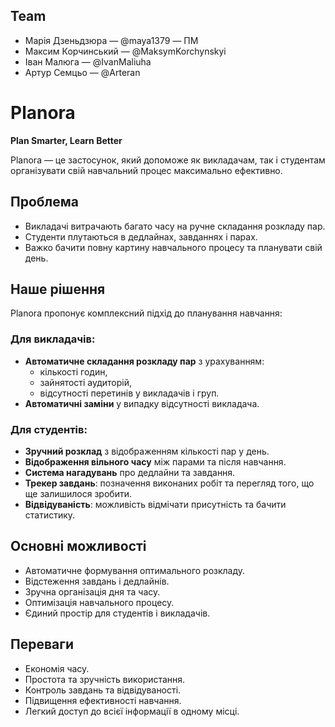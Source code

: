 ## Team
- Марія Дзеньдзюра — @maya1379 — ПМ
- Максим Корчинський — @MaksymKorchynskyi
- Іван Малюга — @IvanMaliuha
- Артур Семцьо — @Arteran 

# Planora  

**Plan Smarter, Learn Better**  

Planora — це застосунок, який допоможе як викладачам, так і студентам організувати свій навчальний процес максимально ефективно.  


## Проблема  
- Викладачі витрачають багато часу на ручне складання розкладу пар.  
- Студенти плутаються в дедлайнах, завданнях і парах.  
- Важко бачити повну картину навчального процесу та планувати свій день.  


## Наше рішення  
Planora пропонує комплексний підхід до планування навчання:  

### Для викладачів:  
- **Автоматичне складання розкладу пар** з урахуванням:  
  - кількості годин,  
  - зайнятості аудиторій,  
  - відсутності перетинів у викладачів і груп.  
- **Автоматичні заміни** у випадку відсутності викладача.  

### Для студентів:  
- **Зручний розклад** з відображенням кількості пар у день.  
- **Відображення вільного часу** між парами та після навчання.  
- **Система нагадувань** про дедлайни та завдання.  
- **Трекер завдань**: позначення виконаних робіт та перегляд того, що ще залишилося зробити.  
- **Відвідуваність**: можливість відмічати присутність та бачити статистику.  


## Основні можливості  
- Автоматичне формування оптимального розкладу.  
- Відстеження завдань і дедлайнів.  
- Зручна організація дня та часу.  
- Оптимізація навчального процесу.  
- Єдиний простір для студентів і викладачів.  


## Переваги  
- Економія часу.  
- Простота та зручність використання.  
- Контроль завдань та відвідуваності.  
- Підвищення ефективності навчання.  
- Легкий доступ до всієї інформації в одному місці.  



